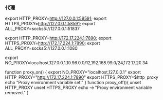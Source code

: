 

### 代理

export HTTP_PROXY=http://127.0.0.1:58591; export HTTPS_PROXY=http://127.0.0.1:58591; export ALL_PROXY=socks5://127.0.0.1:51837


export HTTP_PROXY=http://172.17.224.1:7890; export HTTPS_PROXY=http://172.17.224.1:7890; export ALL_PROXY=socks5://127.0.0.1:1080

export NO_PROXY=localhost,127.0.0.1,10.96.0.0/12,192.168.99.0/24,172.17.20.34



function proxy_on() {
    export NO_PROXY="localhost,127.0.0.1"
    export HTTP_PROXY="http://172.17.224.1:7890"
    export HTTPS_PROXY=$http_proxy
    echo "Proxy environment variable set."
}
function proxy_off(){
    unset HTTP_PROXY
    unset HTTPS_PROXY
    echo -e "Proxy environment variable removed."
}
